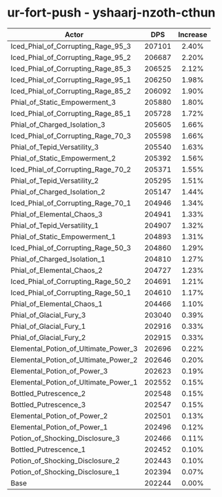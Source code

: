 # ur-fort-push - yshaarj-nzoth-cthun
| Actor | DPS | Increase |
|---|:---:|:---:|
|Iced_Phial_of_Corrupting_Rage_95_3|207101|2.40%|
|Iced_Phial_of_Corrupting_Rage_95_2|206687|2.20%|
|Iced_Phial_of_Corrupting_Rage_85_3|206525|2.12%|
|Iced_Phial_of_Corrupting_Rage_95_1|206250|1.98%|
|Iced_Phial_of_Corrupting_Rage_85_2|206092|1.90%|
|Phial_of_Static_Empowerment_3|205880|1.80%|
|Iced_Phial_of_Corrupting_Rage_85_1|205728|1.72%|
|Phial_of_Charged_Isolation_3|205605|1.66%|
|Iced_Phial_of_Corrupting_Rage_70_3|205598|1.66%|
|Phial_of_Tepid_Versatility_3|205540|1.63%|
|Phial_of_Static_Empowerment_2|205392|1.56%|
|Iced_Phial_of_Corrupting_Rage_70_2|205371|1.55%|
|Phial_of_Tepid_Versatility_2|205295|1.51%|
|Phial_of_Charged_Isolation_2|205147|1.44%|
|Iced_Phial_of_Corrupting_Rage_70_1|204946|1.34%|
|Phial_of_Elemental_Chaos_3|204941|1.33%|
|Phial_of_Tepid_Versatility_1|204907|1.32%|
|Phial_of_Static_Empowerment_1|204893|1.31%|
|Iced_Phial_of_Corrupting_Rage_50_3|204860|1.29%|
|Phial_of_Charged_Isolation_1|204810|1.27%|
|Phial_of_Elemental_Chaos_2|204727|1.23%|
|Iced_Phial_of_Corrupting_Rage_50_2|204691|1.21%|
|Iced_Phial_of_Corrupting_Rage_50_1|204610|1.17%|
|Phial_of_Elemental_Chaos_1|204466|1.10%|
|Phial_of_Glacial_Fury_3|203040|0.39%|
|Phial_of_Glacial_Fury_1|202916|0.33%|
|Phial_of_Glacial_Fury_2|202915|0.33%|
|Elemental_Potion_of_Ultimate_Power_3|202696|0.22%|
|Elemental_Potion_of_Ultimate_Power_2|202646|0.20%|
|Elemental_Potion_of_Power_3|202623|0.19%|
|Elemental_Potion_of_Ultimate_Power_1|202552|0.15%|
|Bottled_Putrescence_2|202548|0.15%|
|Bottled_Putrescence_3|202547|0.15%|
|Elemental_Potion_of_Power_2|202501|0.13%|
|Elemental_Potion_of_Power_1|202496|0.12%|
|Potion_of_Shocking_Disclosure_3|202466|0.11%|
|Bottled_Putrescence_1|202452|0.10%|
|Potion_of_Shocking_Disclosure_2|202443|0.10%|
|Potion_of_Shocking_Disclosure_1|202394|0.07%|
|Base|202244|0.00%|
